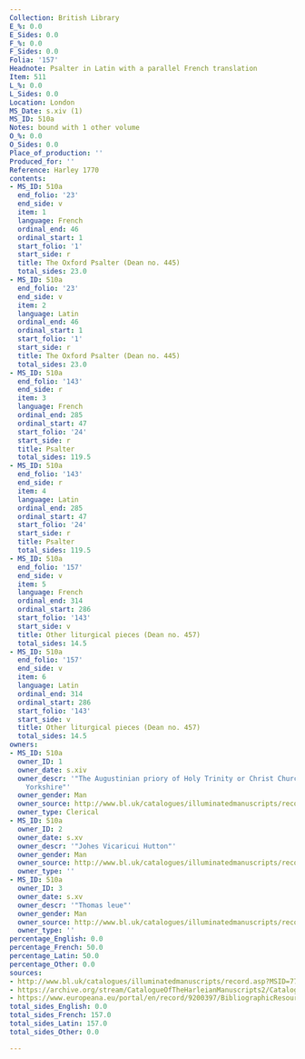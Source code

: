 ```yaml
---
Collection: British Library
E_%: 0.0
E_Sides: 0.0
F_%: 0.0
F_Sides: 0.0
Folia: '157'
Headnote: Psalter in Latin with a parallel French translation
Item: 511
L_%: 0.0
L_Sides: 0.0
Location: London
MS_Date: s.xiv (1)
MS_ID: 510a
Notes: bound with 1 other volume
O_%: 0.0
O_Sides: 0.0
Place_of_production: ''
Produced_for: ''
Reference: Harley 1770
contents:
- MS_ID: 510a
  end_folio: '23'
  end_side: v
  item: 1
  language: French
  ordinal_end: 46
  ordinal_start: 1
  start_folio: '1'
  start_side: r
  title: The Oxford Psalter (Dean no. 445)
  total_sides: 23.0
- MS_ID: 510a
  end_folio: '23'
  end_side: v
  item: 2
  language: Latin
  ordinal_end: 46
  ordinal_start: 1
  start_folio: '1'
  start_side: r
  title: The Oxford Psalter (Dean no. 445)
  total_sides: 23.0
- MS_ID: 510a
  end_folio: '143'
  end_side: r
  item: 3
  language: French
  ordinal_end: 285
  ordinal_start: 47
  start_folio: '24'
  start_side: r
  title: Psalter
  total_sides: 119.5
- MS_ID: 510a
  end_folio: '143'
  end_side: r
  item: 4
  language: Latin
  ordinal_end: 285
  ordinal_start: 47
  start_folio: '24'
  start_side: r
  title: Psalter
  total_sides: 119.5
- MS_ID: 510a
  end_folio: '157'
  end_side: v
  item: 5
  language: French
  ordinal_end: 314
  ordinal_start: 286
  start_folio: '143'
  start_side: v
  title: Other liturgical pieces (Dean no. 457)
  total_sides: 14.5
- MS_ID: 510a
  end_folio: '157'
  end_side: v
  item: 6
  language: Latin
  ordinal_end: 314
  ordinal_start: 286
  start_folio: '143'
  start_side: v
  title: Other liturgical pieces (Dean no. 457)
  total_sides: 14.5
owners:
- MS_ID: 510a
  owner_ID: 1
  owner_date: s.xiv
  owner_descr: '"The Augustinian priory of Holy Trinity or Christ Church, Kirkham,
    Yorkshire"'
  owner_gender: Man
  owner_source: http://www.bl.uk/catalogues/illuminatedmanuscripts/record.asp?MSID=7706
  owner_type: Clerical
- MS_ID: 510a
  owner_ID: 2
  owner_date: s.xv
  owner_descr: '"Johes Vicaricui Hutton"'
  owner_gender: Man
  owner_source: http://www.bl.uk/catalogues/illuminatedmanuscripts/record.asp?MSID=7706
  owner_type: ''
- MS_ID: 510a
  owner_ID: 3
  owner_date: s.xv
  owner_descr: '"Thomas leue"'
  owner_gender: Man
  owner_source: http://www.bl.uk/catalogues/illuminatedmanuscripts/record.asp?MSID=7706
  owner_type: ''
percentage_English: 0.0
percentage_French: 50.0
percentage_Latin: 50.0
percentage_Other: 0.0
sources:
- http://www.bl.uk/catalogues/illuminatedmanuscripts/record.asp?MSID=7706&CollID=8&NStart=1770
- https://archive.org/stream/CatalogueOfTheHarleianManuscripts2/Catalogue_of_the_Harleian_Manuscripts_2#page/n238/mode/1up
- https://www.europeana.eu/portal/en/record/9200397/BibliographicResource_3000126272829.html
total_sides_English: 0.0
total_sides_French: 157.0
total_sides_Latin: 157.0
total_sides_Other: 0.0

---
```

